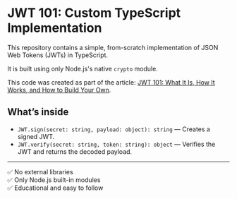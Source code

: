 # JWT 101: Custom TypeScript Implementation

This repository contains a simple, from-scratch implementation of JSON Web Tokens (JWTs) in TypeScript.

It is built using only Node.js's native `crypto` module.

This code was created as part of the article: [JWT 101: What It Is, How It Works, and How to Build Your Own](https://medium.com/@navid.naseri.079/jwt-101-what-it-is-how-it-works-and-how-to-build-your-own-ed189c936e0e).

## What’s inside
- `JWT.sign(secret: string, payload: object): string` — Creates a signed JWT.
- `JWT.verify(secret: string, token: string): object` — Verifies the JWT and returns the decoded payload.

---

✅ No external libraries  
✅ Only Node.js built-in modules  
✅ Educational and easy to follow
